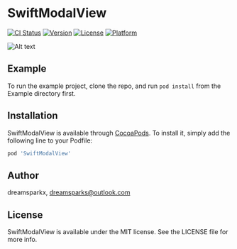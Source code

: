 # SwiftModalView

[![CI Status](https://img.shields.io/travis/dreamsparkx/SwiftModalView.svg?style=flat)](https://travis-ci.org/dreamsparkx/SwiftModalView)
[![Version](https://img.shields.io/cocoapods/v/SwiftModalView.svg?style=flat)](https://cocoapods.org/pods/SwiftModalView)
[![License](https://img.shields.io/cocoapods/l/SwiftModalView.svg?style=flat)](https://cocoapods.org/pods/SwiftModalView)
[![Platform](https://img.shields.io/cocoapods/p/SwiftModalView.svg?style=flat)](https://cocoapods.org/pods/SwiftModalView)

![Alt text](https://raw.githubusercontent.com/dreamsparkx/dreamsparkx/SwiftModalView/master/example-image.png)

## Example

To run the example project, clone the repo, and run `pod install` from the Example directory first.

## Installation

SwiftModalView is available through [CocoaPods](https://cocoapods.org). To install
it, simply add the following line to your Podfile:

```ruby
pod 'SwiftModalView'
```

## Author

dreamsparkx, dreamsparks@outlook.com

## License

SwiftModalView is available under the MIT license. See the LICENSE file for more info.
